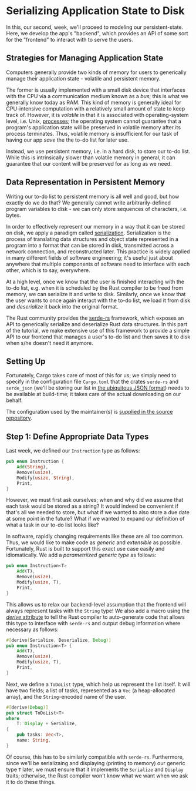 <!---
Needed asides:
- 3-tier architecture and applications outside of webdev
- Problems with serialization in other languages - how Serde aims to solve them in Rust
-->

# Serializing Application State to Disk

In this, our second, week, we'll proceed to modeling our persistent-state. Here, we develop the app's "backend", which provides an API of some sort for the "frontend" to interact with to serve the users.

## Strategies for Managing Application State

Computers generally provide two kinds of memory for users to generically manage their application state - volatile and persistent memory.

The former is usually implemented with a small disk device that interfaces with the CPU via a communication medium known as a _bus_; this is what we generally know today as RAM. This kind of memory is generally ideal for CPU-intensive computation with a relatively small amount of state to keep track of. However, it is _volatile_ in that it is associated with operating-system level, i.e. Unix, [processes](https://heather.cs.ucdavis.edu/~matloff/UnixAndC/Unix/Processes.pdf); the operating system cannot guarantee that a program's application state will be preserved in volatile memory after its process terminates. Thus, volatile memory is insufficient for our task of having our app _save_ the the to-do list for later use.

Instead, we use persistent memory, i.e. in a hard disk, to store our to-do list. While this is intrinsically slower than volatile memory in general, it can guarantee that our content will be preserved for as long as we need.

## Data Representation in Persistent Memory

Writing our to-do list to persistent memory is all well and good, but how exactly do we do that? We generally cannot write arbitrarily-defined program variables to disk - we can only store sequences of characters, i.e. bytes.

In order to effectively represent our memory in a way that it can be stored on disk, we apply a paradigm called [serialization](https://en.wikipedia.org/wiki/Serialization). Serialization is the process of translating data structures and object state represented in a program into a format that can be stored in disk, transmitted across a network connection, and reconstructed later. This practice is widely applied in many different fields of software engineering; it's useful just about anywhere that multiple components of software need to interface with each other, which is to say, everywhere.

At a high level, once we know that the user is finished interacting with the to-do list, e.g. when it is scheduled by the Rust compiler to be freed from memory, we can serialize it and write to disk. Similarly, once we know that the user wants to once again interact with the to-do list, we load it from disk and _deserialize_ it back into the original format.

The Rust community provides the [serde-rs](https://serde.rs/) framework, which exposes an API to generically serialize and deserialize Rust data structures. In this part of the tutorial, we make extensive use of this framework to provide a simple API to our frontend that manages a user's to-do list and then saves it to disk when s/he doesn't need it anymore.

## Setting Up

Fortunately, Cargo takes care of most of this for us; we simply need to specify in the configuration file `Cargo.toml` that the crates `serde-rs` and `serde_json` (we'll be storing our list in [the ubiquitous JSON format](https://en.wikipedia.org/wiki/JSON)) needs to be available at build-time; it takes care of the actual downloading on our behalf.

The configuration used by the maintainer(s) is [supplied in the source repository](https://github.com/hariamoor/todo-cli/blob/c05ab448365495f25a5f9b1eede81622a8d2d2a0/Cargo.toml#L9-L13).

## Step 1: Define Appropriate Data Types

<!---
I made `Instruction` and `ToDoList` monadic since last time in favor of a possible bonus project
-->

Last week, we defined our `Instruction` type as follows:

```rust
pub enum Instruction {
    Add(String),
    Remove(usize),
    Modify(usize, String),
    Print,
}
```

However, we must first ask ourselves; when and why did we assume that each task would be stored as a string? It would indeed be convenient if that's all we needed to store, but what if we wanted to also store a due date at some point in the future? What if we wanted to expand our definition of what a task in our to-do list looks like?

In software, rapidly changing requirements like these are all too common. Thus, we would like to make code as _generic_ and _extensible_ as possible. Fortunately, Rust is built to support this exact use case easily and idiomatically. We add a _parametriized generic type_ as follows:

```rust
pub enum Instruction<T> 
    Add(T),
    Remove(usize),
    Modify(usize, T),
    Print,
}
```

This allows us to relax our backend-level assumption that the frontend will always represent tasks with the `String` type! We also add a macro using the [_derive_ attribute](https://doc.rust-lang.org/stable/rust-by-example/trait/derive.html) to tell the Rust compiler to auto-generate code that allows this type to interface with `serde-rs` and output debug information where necessary as follows:

```rust
#[derive(Serialize, Deserialize, Debug)]
pub enum Instruction<T> {
    Add(T),
    Remove(usize),
    Modify(usize, T),
    Print,
}
```

Next, we define a `ToDoList` type, which help us represent the list itself. It will have two fields; a list of tasks, represented as a `Vec` (a heap-allocated array), and the `String`-encoded name of the user.

```rust
#[derive(Debug)]
pub struct ToDoList<T>
where
    T: Display + Serialize,
{
    pub tasks: Vec<T>,
    name: String,
}
```

Of course, this has to be similarly compatible with `serde-rs`. Furthermore, since we'll be serializaing and displaying (printing to memory) our generic type `T` later, we must ensure that it implements the `Serialize` and `Display `traits; otherwise, the Rust compiler won't know what we want when we ask it to do these things.
